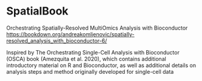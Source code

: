 # SpatialBook

Orchestrating Spatially-Resolved MultiOmics Analysis with Bioconductor
https://bookdown.org/andreakomljenovic/spatially-resolved_analysis_with_bioconductor-6/

Inspired by The Orchestrating Single-Cell Analysis with Bioconductor (OSCA) book (Amezquita et al. 2020), which contains additional introductory material on R and Bioconductor, as well as additional details on analysis steps and method originally developed for single-cell data
